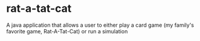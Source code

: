 # rat-a-tat-cat
A java application that allows a user to either play a card game (my family's favorite game, Rat-A-Tat-Cat) or run a simulation
